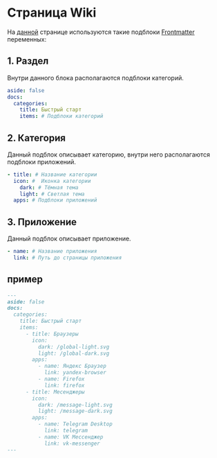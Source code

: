 # Страница Wiki

На [данной](/wiki/) странице используются такие подблоки [Frontmatter](/reference/pages/vitepress/#frontmatter) переменных:

## 1. Раздел

Внутри данного блока располагаются подблоки категорий.

```yaml
aside: false
docs:
  categories:
    title: Быстрый старт
    items: # Подблоки категорий
```

## 2. Категория

Данный подблок описывает категорию, внутри него располагаются подблоки приложений.

```yaml
- title: # Название категории
  icon: #  Иконка категории
    dark: # Тёмная тема
    light: # Светлая тема
  apps: # Подблоки приложений
```

## 3. Приложение

Данный подблок описывает приложение.

```yaml
- name: # Название приложения
  link: # Путь до страницы приложения
```

## пример

```markdown
---
aside: false
docs:
  categories:
    title: Быстрый старт
    items:
      - title: Браузеры
        icon:
          dark: /global-light.svg
          light: /global-dark.svg
        apps:
          - name: Яндекс Браузер
            link: yandex-browser
          - name: Firefox
            link: firefox
      - title: Месенджеры
        icon:
          dark: /message-light.svg
          light: /message-dark.svg
        apps:
          - name: Telegram Desktop
            link: telegram
          - name: VK Мессенджер
            link: vk-messenger
---
```
